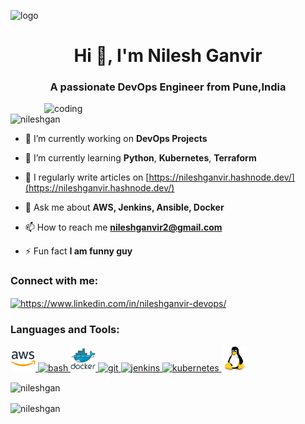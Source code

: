 ![logo](https://media.licdn.com/dms/image/D4D16AQEibkAw4YtOXA/profile-displaybackgroundimage-shrink_350_1400/0/1690911151720?e=1699488000&v=beta&t=3DYQorGaQY_YWFmZBm8tZnKOW9rPpFAK4lUHiNss1FI)

<h1 align="center">Hi 👋, I'm Nilesh Ganvir</h1>
<h3 align="center">A passionate DevOps Engineer from Pune,India</h3>

<img align="right" alt="coding" width="450" src="https://user-images.githubusercontent.com/55389276/140866485-8fb1c876-9a8f-4d6a-98dc-08c4981eaf70.gif">

<p align="left"> <img src="https://komarev.com/ghpvc/?username=nileshgan&label=Profile%20views&color=0e75b6&style=flat" alt="nileshgan" /> </p>

- 🔭 I’m currently working on **DevOps Projects**

- 🌱 I’m currently learning **Python**, **Kubernetes**, **Terraform**

- 📝 I regularly write articles on [https://nileshganvir.hashnode.dev/](https://nileshganvir.hashnode.dev/)

- 💬 Ask me about **AWS, Jenkins, Ansible, Docker**

- 📫 How to reach me **nileshganvir2@gmail.com**

- ⚡ Fun fact **I am funny guy**

<h3 align="left">Connect with me:</h3>
<p align="left">
<a href="https://www.linkedin.com/in/nileshganvir-devops/" target="blank"><img align="center" src="https://raw.githubusercontent.com/rahuldkjain/github-profile-readme-generator/master/src/images/icons/Social/linked-in-alt.svg" alt="https://www.linkedin.com/in/nileshganvir-devops/" height="30" width="40" /></a>
</p>

<h3 align="left">Languages and Tools:</h3>
<p align="left"> <a href="https://aws.amazon.com" target="_blank" rel="noreferrer"> <img src="https://raw.githubusercontent.com/devicons/devicon/master/icons/amazonwebservices/amazonwebservices-original-wordmark.svg" alt="aws" width="40" height="40"/> </a> <a href="https://www.gnu.org/software/bash/" target="_blank" rel="noreferrer"> <img src="https://www.vectorlogo.zone/logos/gnu_bash/gnu_bash-icon.svg" alt="bash" width="40" height="40"/> </a> <a href="https://www.docker.com/" target="_blank" rel="noreferrer"> <img src="https://raw.githubusercontent.com/devicons/devicon/master/icons/docker/docker-original-wordmark.svg" alt="docker" width="40" height="40"/> </a> <a href="https://git-scm.com/" target="_blank" rel="noreferrer"> <img src="https://www.vectorlogo.zone/logos/git-scm/git-scm-icon.svg" alt="git" width="40" height="40"/> </a> <a href="https://www.jenkins.io" target="_blank" rel="noreferrer"> <img src="https://www.vectorlogo.zone/logos/jenkins/jenkins-icon.svg" alt="jenkins" width="40" height="40"/> </a> <a href="https://kubernetes.io" target="_blank" rel="noreferrer"> <img src="https://www.vectorlogo.zone/logos/kubernetes/kubernetes-icon.svg" alt="kubernetes" width="40" height="40"/> </a> <a href="https://www.linux.org/" target="_blank" rel="noreferrer"> <img src="https://raw.githubusercontent.com/devicons/devicon/master/icons/linux/linux-original.svg" alt="linux" width="40" height="40"/> </a> </p>

<p><img align="center" src="https://github-readme-stats.vercel.app/api/top-langs?username=nileshgan&show_icons=true&locale=en&layout=compact" alt="nileshgan" /></p>

<p><img align="center" src="https://github-readme-streak-stats.herokuapp.com/?user=nileshgan&" alt="nileshgan" /></p>
